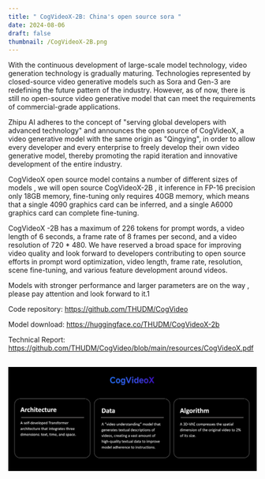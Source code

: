 ```yaml
---
title: " CogVideoX-2B: China's open source sora "
date: 2024-08-06
draft: false
thumbnail: /CogVideoX-2B.png
---
```


With the continuous development of large-scale model technology, video generation technology is gradually maturing. Technologies represented by closed-source video generative models such as Sora and Gen-3 are redefining the future pattern of the industry. However, as of now, there is still no open-source video generative model that can meet the requirements of commercial-grade applications.

Zhipu AI adheres to the concept of "serving global developers with advanced technology" and announces the open source of CogVideoX, a video generative model with the same origin as "Qingying", in order to allow every developer and every enterprise to freely develop their own video generative model, thereby promoting the rapid iteration and innovative development of the entire industry.

CogVideoX open source model contains a number of different sizes of models , we will open source CogVideoX-2B , it inference in FP-16 precision only 18GB memory, fine-tuning only requires 40GB memory, which means that a single 4090 graphics card can be inferred, and a single A6000 graphics card can complete fine-tuning.

CogVideoX -2B has a maximum of 226 tokens for prompt words, a video length of 6 seconds, a frame rate of 8 frames per second, and a video resolution of 720 * 480. We have reserved a broad space for improving video quality and look forward to developers contributing to open source efforts in prompt word optimization, video length, frame rate, resolution, scene fine-tuning, and various feature development around videos.

Models with stronger performance and larger parameters are on the way , please pay attention and look forward to it.1

Code repository: https://github.com/THUDM/CogVideo

Model download: https://huggingface.co/THUDM/CogVideoX-2b

Technical Report: https://github.com/THUDM/CogVideo/blob/main/resources/CogVideoX.pdf



## 

![alt text](/img_v3_02dg_dad99112-a43a-4e4e-82cc-c28243c1095g.png)

